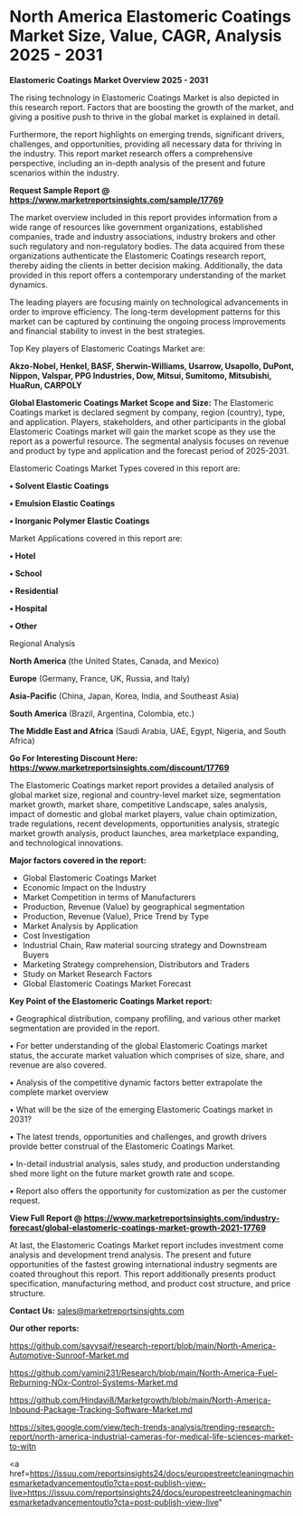 # North America Elastomeric Coatings Market Size, Value, CAGR, Analysis 2025 - 2031

<Strong> Elastomeric Coatings Market Overview 2025 - 2031</strong>

The rising technology in Elastomeric Coatings Market is also depicted in this research report. Factors that are boosting the growth of the market, and giving a positive push to thrive in the global market is explained in detail.

Furthermore, the report highlights on emerging trends, significant drivers, challenges, and opportunities, providing all necessary data for thriving in the industry. This report market research offers a comprehensive perspective, including an in-depth analysis of the present and future scenarios within the industry.

<strong>Request Sample Report @ <a href=https://www.marketreportsinsights.com/sample/17769>https://www.marketreportsinsights.com/sample/17769</a></strong>

The market overview included in this report provides information from a wide range of resources like government organizations, established companies, trade and industry associations, industry brokers and other such regulatory and non-regulatory bodies. The data acquired from these organizations authenticate the Elastomeric Coatings research report, thereby aiding the clients in better decision making. Additionally, the data provided in this report offers a contemporary understanding of the market dynamics.

The leading players are focusing mainly on technological advancements in order to improve efficiency. The long-term development patterns for this market can be captured by continuing the ongoing process improvements and financial stability to invest in the best strategies.

Top Key players of Elastomeric Coatings Market are:

<strong>Akzo-Nobel, Henkel, BASF, Sherwin-Williams, Usarrow, Usapollo, DuPont, Nippon, Valspar, PPG Industries, Dow, Mitsui, Sumitomo, Mitsubishi, HuaRun, CARPOLY</strong>

<strong><b>Global Elastomeric Coatings Market Scope and Size:</b></strong>
The Elastomeric Coatings market is declared segment by company, region (country), type, and application. Players, stakeholders, and other participants in the global Elastomeric Coatings market will gain the market scope as they use the report as a powerful resource. The segmental analysis focuses on revenue and product by type and application and the forecast period of 2025-2031.

Elastomeric Coatings Market Types covered in this report are:

<strong>• Solvent Elastic Coatings

• Emulsion Elastic Coatings

• Inorganic Polymer Elastic Coatings</strong>

Market Applications covered in this report are:

<strong>• Hotel

• School

• Residential

• Hospital

• Other</strong> 

Regional Analysis

<strong>North America</strong> (the United States, Canada, and Mexico)

<strong>Europe</strong> (Germany, France, UK, Russia, and Italy)

<strong>Asia-Pacific</strong> (China, Japan, Korea, India, and Southeast Asia)

<strong>South America</strong> (Brazil, Argentina, Colombia, etc.)

<strong>The Middle East and Africa</strong> (Saudi Arabia, UAE, Egypt, Nigeria, and South Africa)

<strong>Go For Interesting Discount Here: <a href=https://www.marketreportsinsights.com/discount/17769>https://www.marketreportsinsights.com/discount/17769</a></strong>

The Elastomeric Coatings market report provides a detailed analysis of global market size, regional and country-level market size, segmentation market growth, market share, competitive Landscape, sales analysis, impact of domestic and global market players, value chain optimization, trade regulations, recent developments, opportunities analysis, strategic market growth analysis, product launches, area marketplace expanding, and technological innovations.

<strong><b>Major factors covered in the report:</b></strong>
<ul>
  <li>Global Elastomeric Coatings Market </li>
  <li>Economic Impact on the Industry</li>
  <li>Market Competition in terms of Manufacturers</li>
  <li>Production, Revenue (Value) by geographical segmentation</li>
  <li>Production, Revenue (Value), Price Trend by Type</li>
  <li>Market Analysis by Application</li>
  <li>Cost Investigation</li>
  <li>Industrial Chain, Raw material sourcing strategy and Downstream Buyers</li>
  <li>Marketing Strategy comprehension, Distributors and Traders</li>
  <li>Study on Market Research Factors</li>
  <li>Global Elastomeric Coatings Market Forecast</li>
</ul>

<strong><b>Key Point of the Elastomeric Coatings Market report:</b></strong>

• Geographical distribution, company profiling, and various other market segmentation are provided in the report.

• For better understanding of the global Elastomeric Coatings market status, the accurate market valuation which comprises of size, share, and revenue are also covered.

• Analysis of the competitive dynamic factors better extrapolate the complete market overview

• What will be the size of the emerging Elastomeric Coatings market in 2031?

• The latest trends, opportunities and challenges, and growth drivers provide better construal of the Elastomeric Coatings Market.

• In-detail industrial analysis, sales study, and production understanding shed more light on the future market growth rate and scope.

• Report also offers the opportunity for customization as per the customer request.

<strong><b>View Full Report @ <a href=https://www.marketreportsinsights.com/industry-forecast/global-elastomeric-coatings-market-growth-2021-17769>https://www.marketreportsinsights.com/industry-forecast/global-elastomeric-coatings-market-growth-2021-17769</a></b></strong>


At last, the Elastomeric Coatings Market report includes investment come analysis and development trend analysis. The present and future opportunities of the fastest growing international industry segments are coated throughout this report. This report additionally presents product specification, manufacturing method, and product cost structure, and price structure.

<strong>Contact Us:</strong>
sales@marketreportsinsights.com

<strong>Our other reports:</strong>

<a href=https://github.com/sayysaif/research-report/blob/main/North-America-Automotive-Sunroof-Market.md>https://github.com/sayysaif/research-report/blob/main/North-America-Automotive-Sunroof-Market.md</a>

<a href=https://github.com/yamini231/Research/blob/main/North-America-Fuel-Reburning-NOx-Control-Systems-Market.md>https://github.com/yamini231/Research/blob/main/North-America-Fuel-Reburning-NOx-Control-Systems-Market.md</a>

<a href=https://github.com/Hindavi8/Marketgrowth/blob/main/North-America-Inbound-Package-Tracking-Software-Market.md>https://github.com/Hindavi8/Marketgrowth/blob/main/North-America-Inbound-Package-Tracking-Software-Market.md</a>

<a href=https://sites.google.com/view/tech-trends-analysis/trending-research-report/north-america-industrial-cameras-for-medical-life-sciences-market-to-witn>https://sites.google.com/view/tech-trends-analysis/trending-research-report/north-america-industrial-cameras-for-medical-life-sciences-market-to-witn</a>

<a href=https://issuu.com/reportsinsights24/docs/europestreetcleaningmachinesmarketadvancementoutlo?cta=post-publish-view-live>https://issuu.com/reportsinsights24/docs/europestreetcleaningmachinesmarketadvancementoutlo?cta=post-publish-view-live</a>"
